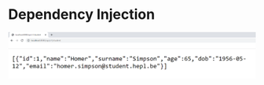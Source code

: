 # Dependency Injection

![alt text](https://github.com/RFC6592/mSpringBoot/blob/main/stu/DependencyInjection.png)
